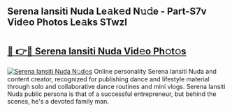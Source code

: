 ## Serena Iansiti Nuda Le𝚊k𝚎d N𝚞𝚍e - Part-S7v Vid𝚎o Photos Le𝚊ks STwzI

# <h2><a href="http://fbftu8r.evod.top/?m=Serena+Iansiti+Nuda">🔗 👉🔴 Serena Iansiti Nuda Vid𝚎o Ph𝚘t𝚘s</a></h2>

[![Serena Iansiti Nuda N𝚞d𝚎s](https://i.imgur.com/8V9OHl7.gif)](http://fbftu8r.evod.top/?m=Serena+Iansiti+Nuda)
Online personality Serena Iansiti Nuda and content creator, recognized for publishing dance and lifestyle material through solo and collaborative dance routines and mini vlogs. Serena Iansiti Nuda public persona is that of a successful entrepreneur, but behind the scenes, he's a devoted family man. 
